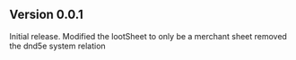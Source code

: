 ## Version 0.0.1

Initial release. Modified the lootSheet to only be a merchant sheet removed the dnd5e system relation